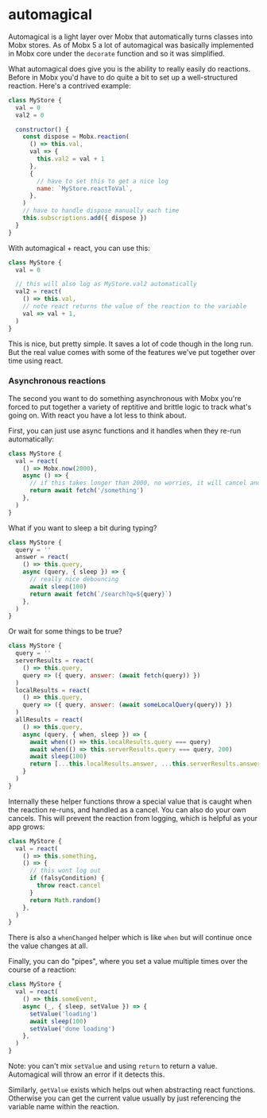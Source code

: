 # automagical

Automagical is a light layer over Mobx that automatically turns classes into Mobx stores. As of Mobx 5 a lot of automagical was basically implemented in Mobx core under the `decorate` function and so it was simplified.

What automagical does give you is the ability to really easily do reactions. Before in Mobx you'd have to do quite a bit to set up a well-structured reaction. Here's a contrived example:

```js
class MyStore {
  val = 0
  val2 = 0

  constructor() {
    const dispose = Mobx.reaction(
      () => this.val,
      val => {
        this.val2 = val + 1
      },
      {
        // have to set this to get a nice log
        name: `MyStore.reactToVal`,
      },
    )
    // have to handle dispose manually each time
    this.subscriptions.add({ dispose })
  }
}
```

With automagical + react, you can use this:

```js
class MyStore {
  val = 0

  // this will also log as MyStore.val2 automatically
  val2 = react(
    () => this.val,
    // note react returns the value of the reaction to the variable
    val => val + 1,
  )
}
```

This is nice, but pretty simple. It saves a lot of code though in the long run. But the real value comes with some of the features we've put together over time using react.

### Asynchronous reactions

The second you want to do something asynchronous with Mobx you're forced to put together a variety of reptitive and brittle logic to track what's going on. With react you have a lot less to think about.

First, you can just use async functions and it handles when they re-run automatically:

```js
class MyStore {
  val = react(
    () => Mobx.now(2000),
    async () => {
      // if this takes longer than 2000, no worries, it will cancel and use the next fetch!
      return await fetch('/something')
    },
  )
}
```

What if you want to sleep a bit during typing?

```js
class MyStore {
  query = ''
  answer = react(
    () => this.query,
    async (query, { sleep }) => {
      // really nice debouncing
      await sleep(100)
      return await fetch(`/search?q=${query}`)
    },
  )
}
```

Or wait for some things to be true?

```js
class MyStore {
  query = ''
  serverResults = react(
    () => this.query,
    query => ({ query, answer: (await fetch(query)) })
  )
  localResults = react(
    () => this.query,
    query => ({ query, answer: (await someLocalQuery(query)) })
  )
  allResults = react(
    () => this.query,
    async (query, { when, sleep }) => {
      await when(() => this.localResults.query === query)
      await when(() => this.serverResults.query === query, 200)
      await sleep(100)
      return [...this.localResults.answer, ...this.serverResults.answer]
    }
  )
}
```

Internally these helper functions throw a special value that is caught when the reaction re-runs, and handled as a cancel. You can also do your own cancels. This will prevent the reaction from logging, which is helpful as your app grows:

```js
class MyStore {
  val = react(
    () => this.something,
    () => {
      // this wont log out
      if (falsyCondition) {
        throw react.cancel
      }
      return Math.random()
    },
  )
}
```

There is also a `whenChanged` helper which is like `when` but will continue once the value changes at all.

Finally, you can do "pipes", where you set a value multiple times over the course of a reaction:

```js
class MyStore {
  val = react(
    () => this.someEvent,
    async (_, { sleep, setValue }) => {
      setValue('loading')
      await sleep(100)
      setValue('done loading')
    },
  )
}
```

Note: you can't mix `setValue` and using `return` to return a value. Automagical will throw an error if it detects this.

Similarly, `getValue` exists which helps out when abstracting react functions. Otherwise you can get the current value usually by just referencing the variable name within the reaction.
